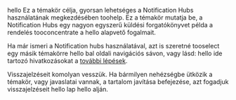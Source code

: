 
hello Ez a témakör célja, gyorsan lehetséges a Notification Hubs használatának megkezdésében toohelp. Ez a témakör mutatja be, a Notification Hubs egy nagyon egyszerű küldési forgatókönyvet példa a rendelés tooconcentrate a hello alapvető fogalmait.

Ha már ismeri a Notification hubs használatával, azt is szeretné tooselect egy másik témakörre hello bal oldali navigációs sávon, vagy lásd: hello ide tartozó hivatkozásokat a [további lépések](#next-steps).

Visszajelzéseit komolyan vesszük. Ha bármilyen nehézségbe ütközik a témakör, vagy javaslatai vannak, a tartalom javítása befejezése, azt fogadjuk visszajelzéseit hello lap hello alján.

